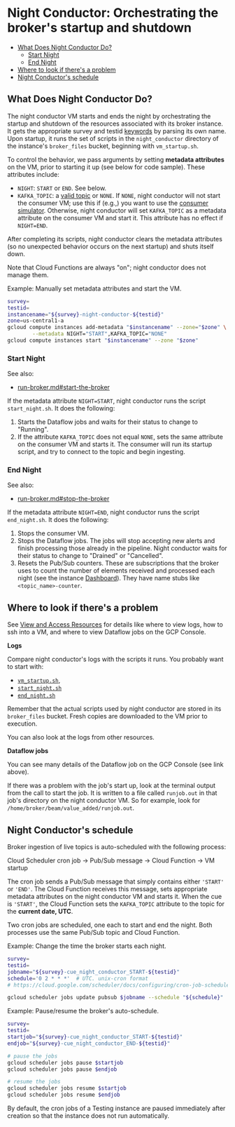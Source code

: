 # Night Conductor: Orchestrating the broker's startup and shutdown

- [What Does Night Conductor Do?](night-conductor.md)
    - [Start Night](#start-night)
    - [End Night](#end-night)
- [Where to look if there's a problem](#where-to-look-if-theres-a-problem)
- [Night Conductor's schedule](#night-conductors-schedule)


## What Does Night Conductor Do?

The night conductor VM starts and ends the night by orchestrating the startup and shutdown of the resources associated with its broker instance.
It gets the appropriate survey and testid [keywords](broker-instance-keywords.md) by parsing its own name.
Upon startup, it runs the set of scripts in the `night_conductor` directory of the instance's `broker_files` bucket, beginning with `vm_startup.sh`.

To control the behavior, we pass arguments by setting __metadata attributes__ on the VM, prior to starting it up (see below for code sample).
These attributes include:
- `NIGHT`: `START` or `END`. See below.
- `KAFKA_TOPIC`: a [valid topic](run-broker.md#kafka-topic-syntax) or `NONE`.
If `NONE`, night conductor will not start the consumer VM; use this if (e.g.,) you want to use the [consumer simulator](consumer-simulator.md).
Otherwise, night conductor will set `KAFKA_TOPIC` as a metadata attribute on the consumer VM and start it.
This attribute has no effect if `NIGHT=END`.

After completing its scripts, night conductor clears the metadata attributes (so no unexpected behavior occurs on the next startup) and shuts itself down.

Note that Cloud Functions are always "on"; night conductor does not manage them.

Example: Manually set metadata attributes and start the VM.
```bash
survey=
testid=
instancename="${survey}-night-conductor-${testid}"
zone=us-central1-a
gcloud compute instances add-metadata "$instancename" --zone="$zone" \
        --metadata NIGHT="START",KAFKA_TOPIC="NONE"
gcloud compute instances start "$instancename" --zone "$zone"
```

### Start Night

See also:
- [run-broker.md#start-the-broker](run-broker.md#start-the-broker)

If the metadata attribute `NIGHT=START`, night conductor runs the script `start_night.sh`. It does the following:

1. Starts the Dataflow jobs and waits for their status to change to "Running".
2. If the attribute `KAFKA_TOPIC` does not equal `NONE`, sets the same attribute on the consumer VM and starts it. The consumer will run its startup script, and try to connect to the topic and begin ingesting.

### End Night

See also:
- [run-broker.md#stop-the-broker](run-broker.md#stop-the-broker)

If the metadata attribute `NIGHT=END`, night conductor runs the script `end_night.sh`. It does the following:

1. Stops the consumer VM.
2. Stops the Dataflow jobs. The jobs will stop accepting new alerts and finish processing those already in the pipeline. Night conductor waits for their status to change to "Drained" or "Cancelled".
3. Resets the Pub/Sub counters. These are subscriptions that the broker uses to count the number of elements received and processed each night (see the instance [Dashboard](view-resources.md#dashboards)). They have name stubs like `<topic_name>-counter`.


## Where to look if there's a problem

See [View and Access Resources](view-resources.md) for details like where to view logs, how to ssh into a VM, and where to view Dataflow jobs on the GCP Console.

__Logs__

Compare night conductor's logs with the scripts it runs. You probably want to start with:
- [`vm_startup.sh`](broker/night_conductor/vm_startup.sh),
- [`start_night.sh`](broker/night_conductor/start_night/start_night.sh)
- [`end_night.sh`](broker/night_conductor/end_night/end_night.sh)

Remember that the actual scripts used by night conductor are stored in its `broker_files` bucket. Fresh copies are downloaded to the VM prior to execution.

You can also look at the logs from other resources.

__Dataflow jobs__

You can see many details of the Dataflow job on the GCP Console (see link above).

If there was a problem with the job's start up, look at the terminal output from the call to start the job. It is written to a file called `runjob.out` in that job's directory on the night conductor VM. So for example, look for `/home/broker/beam/value_added/runjob.out`.

## Night Conductor's schedule

Broker ingestion of live topics is auto-scheduled with the following process:

Cloud Scheduler cron job -> Pub/Sub message -> Cloud Function -> VM startup

The cron job sends a Pub/Sub message that simply contains either `'START'` or `'END'`. The Cloud Function receives this message, sets appropriate metadata attributes on the night conductor VM and starts it. When the cue is `'START'`, the Cloud Function sets the `KAFKA_TOPIC` attribute to the topic for the __current date, UTC__.

Two cron jobs are scheduled, one each to start and end the night. Both processes use the same Pub/Sub topic and Cloud Function.

Example: Change the time the broker starts each night.
```bash
survey=
testid=
jobname="${survey}-cue_night_conductor_START-${testid}"
schedule='0 2 * * *'  # UTC. unix-cron format
# https://cloud.google.com/scheduler/docs/configuring/cron-job-schedules

gcloud scheduler jobs update pubsub $jobname --schedule "${schedule}"
```

Example: Pause/resume the broker's auto-schedule.
```bash
survey=
testid=
startjob="${survey}-cue_night_conductor_START-${testid}"
endjob="${survey}-cue_night_conductor_END-${testid}"

# pause the jobs
gcloud scheduler jobs pause $startjob
gcloud scheduler jobs pause $endjob

# resume the jobs
gcloud scheduler jobs resume $startjob
gcloud scheduler jobs resume $endjob
```

By default, the cron jobs of a Testing instance are paused immediately after creation so that the instance does not run automatically.
